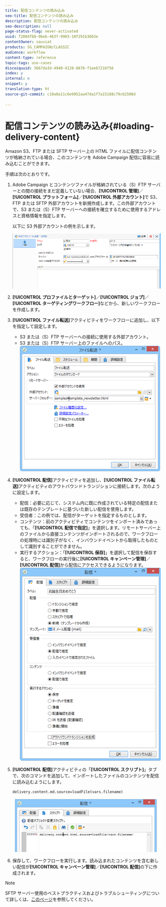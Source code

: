 ```yaml
---
title: 配信コンテンツの読み込み
seo-title: 配信コンテンツの読み込み
description: 配信コンテンツの読み込み
seo-description: null
page-status-flag: never-activated
uuid: f2004fb0-9beb-463f-9903-10f291b3663e
contentOwner: sauviat
products: SG_CAMPAIGN/CLASSIC
audience: workflow
content-type: reference
topic-tags: use-cases
discoiquuid: 3667da3d-4940-4128-8878-f1ee67216f56
index: y
internal: n
snippet: y
translation-type: ht
source-git-commit: c10a0a11c6e9952aa47da1f7a15188c79c62508d

---
```



# 配信コンテンツの読み込み{#loading-delivery-content}

Amazon S3、FTP または SFTP サーバー上の HTML ファイルに配信コンテンツが格納されている場合、このコンテンツを Adobe Campaign 配信に容易に読み込むことができます。

手順は次のとおりです。

1. Adobe Campaign とコンテンツファイルが格納されている（S）FTP サーバーとの間の接続をまだ定義していない場合、**[!UICONTROL 管理]**／**[!UICONTROL プラットフォーム]**／**[!UICONTROL 外部アカウント]**&#x200B;で S3、FTP または SFTP 外部アカウントを新規作成します。この外部アカウントで、S3 または（S）FTP サーバーへの接続を確立するために使用するアドレスと資格情報を指定します。

   以下に S3 外部アカウントの例を示します。

   ![](assets/delivery_loadcontent_filetransfertexamples3.png)

1. **[!UICONTROL プロファイルとターゲット]**／**[!UICONTROL ジョブ]**／**[!UICONTROL ターゲティングワークフロー]**&#x200B;などから、新しいワークフローを作成します。
1. **[!UICONTROL ファイル転送]**&#x200B;アクティビティをワークフローに追加し、以下を指定して設定します。

   * S3 または（S）FTP サーバーへの接続に使用する外部アカウント。
   * S3 または（S）FTP サーバー上のファイルへのパス。
   ![](assets/delivery_loadcontent_filetransfertexample.png)

1. **[!UICONTROL 配信]**&#x200B;アクティビティを追加し、**[!UICONTROL ファイル転送]**&#x200B;アクティビティのアウトバウンドトランジションに接続します。次のように設定します。

   * 配信：必要に応じて、システム内に既に作成されている特定の配信または既存のテンプレートに基づいた新しい配信を使用します。
   * 受信者：この例では、配信がターゲットを指定するものとします。
   * コンテンツ：前のアクティビティでコンテンツをインポート済みであっても、「**[!UICONTROL 配信で指定]**」を選択します。リモートサーバー上のファイルから直接コンテンツがインポートされるので、ワークフローの処理時には識別子がなく、インバウンドイベントから取得したものとして識別することができません。
   * 実行するアクション：「**[!UICONTROL 保存]**」を選択して配信を保存すると、ワークフローの実行後に&#x200B;**[!UICONTROL キャンペーン管理]**／**[!UICONTROL 配信]**&#x200B;から配信にアクセスできるようになります。
   ![](assets/delivery_loadcontent_activityexample.png)

1. **[!UICONTROL 配信]**&#x200B;アクティビティの「**[!UICONTROL スクリプト]**」タブで、次のコマンドを追加して、インポートしたファイルのコンテンツを配信に読み込むようにします。

   ```
   delivery.content.md.source=loadFile(vars.filename)
   ```

   ![](assets/delivery_loadcontent_script.png)

1. 保存して、ワークフローを実行します。読み込まれたコンテンツを含む新しい配信が&#x200B;**[!UICONTROL キャンペーン管理]**／**[!UICONTROL 配信]**&#x200B;の下に作成されます。

>[!NOTE]
>
>SFTP サーバー使用のベストプラクティスおよびトラブルシューティングについて詳しくは、[このページ](../../platform/using/sftp-server-usage.md)を参照してください。

